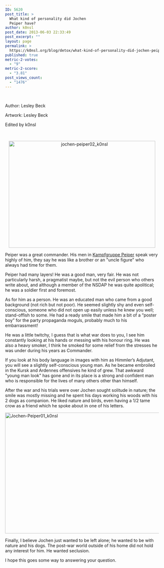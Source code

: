 ```yaml
---
ID: 5620
post_title: >
  What kind of personality did Jochen
  Peiper have?
author: k0nsl
post_date: 2013-06-03 22:33:49
post_excerpt: ""
layout: page
permalink: >
  https://k0nsl.org/blog/detox/what-kind-of-personality-did-jochen-peiper-have/
published: true
metric-2-votes:
  - "9"
metric-2-score:
  - "3.81"
post_views_count:
  - "1476"
---
```

&nbsp;

<div class="et-box et-shadow">
<div class="et-box-content"><p>Author:&nbsp;Lesley Beck</p>
<p>Artwork: Lesley Beck</p>
Edited by k0nsl</p>
</div></div>


&nbsp;

<p style="text-align: center;"><a href="https://k0nsl.org/blog/k1/uploads/2013/06/jochen-peiper02_k0nsl.jpg"><img src="https://k0nsl.org/blog/k1/uploads/2013/06/jochen-peiper02_k0nsl.jpg" alt="jochen-peiper02_k0nsl" width="480" height="350" class="aligncenter size-full wp-image-5621" /></a></p>
Peiper was a great commander. His men in <a href="https://k0nsl.org/blog/detox/ss-standartenfuhrer-joachim-jochen-peiper-2/" target="_blank">Kampfgruppe Peiper</a> speak very highly of him, they say he was like a brother or an "uncle figure" who always had time for them.

Peiper had many layers! He was a good man, very fair. He was not particularly harsh, a pragmatist maybe, but not the evil person who others write about, and although a member of the NSDAP he was quite apolitical; he was a soldier first and foremost.

As for him as a person. He was an educated man who came from a good background (not rich but not poor). He seemed slightly shy and even self-conscious, someone who did not open up easily unless he knew you well; stand-offish to some. He had a ready smile that made him a bit of a “poster boy” for the party propaganda moguls, probably much to his embarrassment!

He was a little twitchy, I guess that is what war does to you, I see him constantly looking at his hands or messing with his honour ring. He was also a heavy smoker, I think he smoked for some relief from the stresses he was under during his years as Commander.

If you look at his body language in images with him as Himmler’s Adjutant, you will see a slightly self-conscious young man. As he became embroiled in the Kursk and Ardennes offensives he kind of grew. That awkward "young man look" has gone and in its place is a strong and confident man who is responsible for the lives of many others other than himself.

After the war and his trials were over Jochen sought solitude in nature; the smile was mostly missing and he spent his days working his woods with his 2 dogs as companion. He liked nature and birds, even having a 1/2 tame crow as a friend which he spoke about in one of his letters.

<a href="https://k0nsl.org/blog/k1/uploads/2013/06/Jochen-Peiper01_k0nsl1.jpg"><img src="https://k0nsl.org/blog/k1/uploads/2013/06/Jochen-Peiper01_k0nsl1.jpg" alt="Jochen-Peiper01_k0nsl" width="1200" height="396" class="aligncenter size-full wp-image-5662" /></a>

Finally, I believe Jochen just wanted to be left alone; he wanted to be with nature and his dogs. The post-war world outside of his home did not hold any interest for him. He wanted seclusion.

I hope this goes some way to answering your question.
<br class="none" />